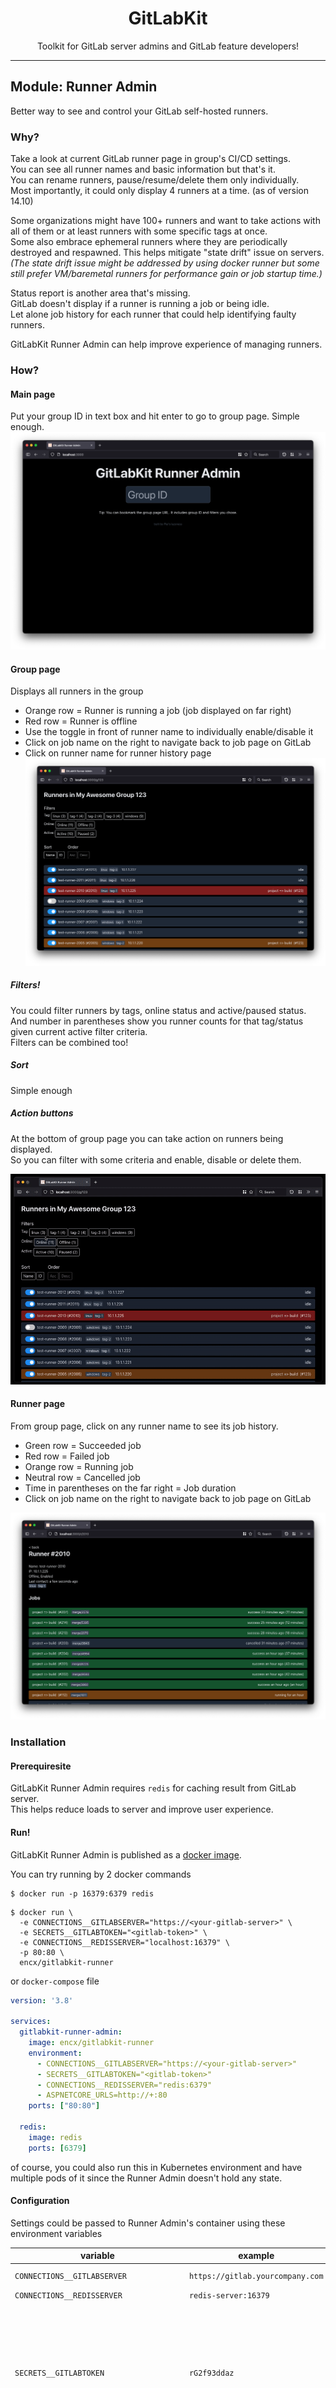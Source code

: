 <h1 align="center">GitLabKit</h1>
<p align="center">Toolkit for GitLab server admins and GitLab feature developers!</p>

---

## Module: Runner Admin
Better way to see and control your GitLab self-hosted runners.

### Why?
Take a look at current GitLab runner page in group's CI/CD settings.  
You can see all runner names and basic information but that's it.  
You can rename runners, pause/resume/delete them only individually.  
Most importantly, it could only display 4 runners at a time. (as of version 14.10)

Some organizations might have 100+ runners and want to take actions
with all of them or at least runners with some specific tags at once.  
Some also embrace ephemeral runners where they are periodically destroyed and respawned.
This helps mitigate "state drift" issue on servers.  
*(The state drift issue might be addressed by using docker runner but some still prefer VM/baremetal runners
for performance gain or job startup time.)*

Status report is another area that's missing.  
GitLab doesn't display if a runner is running a job or being idle.  
Let alone job history for each runner that could help identifying faulty runners.

GitLabKit Runner Admin can help improve experience of managing runners.

### How?
#### Main page
Put your group ID in text box and hit enter to go to group page. Simple enough.
![main-page](/doc/images/main-page.png)

#### Group page
Displays all runners in the group
- Orange row = Runner is running a job (job displayed on far right)
- Red row = Runner is offline
- Use the toggle in front of runner name to individually enable/disable it
- Click on job name on the right to navigate back to job page on GitLab
- Click on runner name for runner history page
![group-page](/doc/images/group-page.png)

##### Filters!
You could filter runners by tags, online status and active/paused status.  
And number in parentheses show you runner counts for that tag/status given current active filter criteria.  
Filters can be combined too!  

##### Sort
Simple enough

##### Action buttons
At the bottom of group page you can take action on runners being displayed.  
So you can filter with some criteria and enable, disable or delete them.

![group-page-in-action](/doc/images/group-page-in-action.gif)


#### Runner page
From group page, click on any runner name to see its job history.
- Green row = Succeeded job
- Red row = Failed job
- Orange row = Running job
- Neutral row = Cancelled job
- Time in parentheses on the far right = Job duration
- Click on job name on the right to navigate back to job page on GitLab

![runner-page](/doc/images/runner-page.png)


### Installation
#### Prerequiresite
GitLabKit Runner Admin requires `redis` for caching result from GitLab server.  
This helps reduce loads to server and improve user experience.

#### Run!
GitLabKit Runner Admin is published as a [docker image](https://hub.docker.com/r/encx/gitlabkit-runner).

You can try running by 2 docker commands
```shell
$ docker run -p 16379:6379 redis
```
```shell
$ docker run \
  -e CONNECTIONS__GITLABSERVER="https://<your-gitlab-server>" \
  -e SECRETS__GITLABTOKEN="<gitlab-token>" \
  -e CONNECTIONS__REDISSERVER="localhost:16379" \
  -p 80:80 \
  encx/gitlabkit-runner
```

or `docker-compose` file
```yaml
version: '3.8'

services:
  gitlabkit-runner-admin:
    image: encx/gitlabkit-runner
    environment:
      - CONNECTIONS__GITLABSERVER="https://<your-gitlab-server>"
      - SECRETS__GITLABTOKEN="<gitlab-token>"
      - CONNECTIONS__REDISSERVER="redis:6379"
      - ASPNETCORE_URLS=http://+:80
    ports: ["80:80"]

  redis:
    image: redis
    ports: [6379]
```

of course, you could also run this in Kubernetes environment and have multiple pods of it since the Runner Admin doesn't hold any state.


#### Configuration
Settings could be passed to Runner Admin's container using these environment variables

| variable | example | required | description |
|---|---|---|---|
| `CONNECTIONS__GITLABSERVER` | `https://gitlab.yourcompany.com` | yes | GitLab server URL |
| `CONNECTIONS__REDISSERVER` | `redis-server:16379` | yes | Redis host |
| `SECRETS__GITLABTOKEN` | `rG2f93ddaz` | yes | GitLab token. Could be a personal token or group token that has sufficient permission to view CI/CD settings in the group |
| `LOGTARGETS__SEQ` | `http://seq-server:5341` | no | Runner Admin supports [Seq](https://datalust.co/seq) logger. Use this to set log ingestion URL. |
| `APPLICATIONINSIGHTS__CONNECTIONSTRING` | - | no | Runner Admin supports [Application Insights](https://docs.microsoft.com/en-us/azure/azure-monitor/app/app-insights-overview) to see application diagnostics. Use this to set connection string from Azure dashboard. |


---

## Module: REST API Client (coming soon)
Full suite GitLab REST API client.  
No more manual HTTP clients.  

Will be available on .net, TypeScript, JVM languages and more.

---

*This project is in its early phase. More modules to come.*

For contributors, please read [CONTRIBUTING.md](CONTRIBUTING.md)
